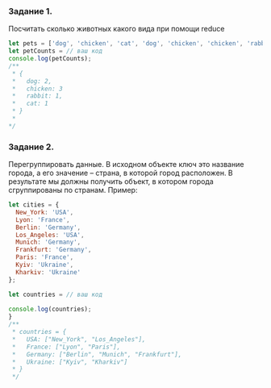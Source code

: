 ### Задание 1.
Посчитать сколько животных какого вида при помощи reduce
```js
let pets = ['dog', 'chicken', 'cat', 'dog', 'chicken', 'chicken', 'rabbit'];
let petCounts = // ваш код
console.log(petCounts);
/**
 * {
 *   dog: 2,
 *   chicken: 3
 *   rabbit: 1,
 *   cat: 1
 * }
 *
*/
```

### Задание 2.
Перегруппировать данные. В исходном объекте ключ это название города, а его значение – страна, в которой город расположен. 
В результате мы должны получить объект, в котором города сгруппированы по странам. Пример:
```js
let cities = {
  New_York: 'USA',
  Lyon: 'France',
  Berlin: 'Germany',
  Los_Angeles: 'USA',
  Munich: 'Germany',
  Frankfurt: 'Germany',
  Paris: 'France',
  Kyiv: 'Ukraine',
  Kharkiv: 'Ukraine'
};

let countries = // ваш код
              
console.log(countries);
}
/**
 * countries = {
 *   USA: ["New_York", "Los_Angeles"],
 *   France: ["Lyon", "Paris"], 
 *   Germany: ["Berlin", "Munich", "Frankfurt"], 
 *   Ukraine: ["Kyiv", "Kharkiv"]
 * }
 */
```
